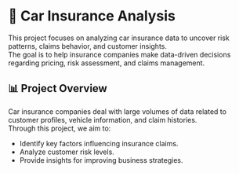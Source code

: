 # 🚗 Car Insurance Analysis  

This project focuses on analyzing car insurance data to uncover risk patterns, claims behavior, and customer insights.  
The goal is to help insurance companies make data-driven decisions regarding pricing, risk assessment, and claims management.  

## 📊 Project Overview
Car insurance companies deal with large volumes of data related to customer profiles, vehicle information, and claim histories.  
Through this project, we aim to:
- Identify key factors influencing insurance claims.
- Analyze customer risk levels.
- Provide insights for improving business strategies.
